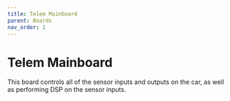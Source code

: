 ```yaml
---
title: Telem Mainboard
parent: Boards
nav_order: 1
---
```


# Telem Mainboard
This board controls all of the sensor inputs and outputs on the car, as well as performing DSP on the sensor inputs.